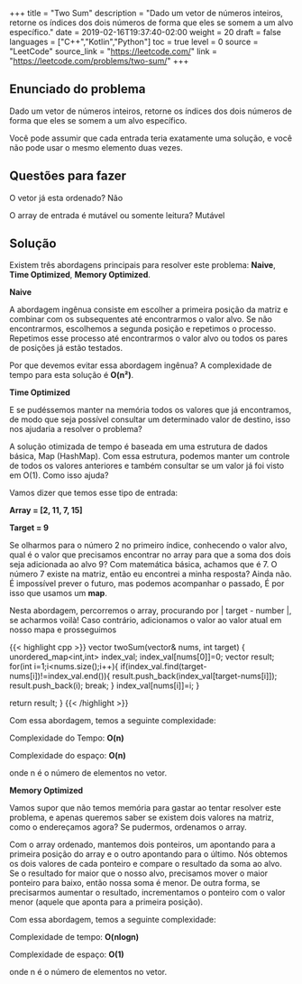 +++
title = "Two Sum"
description = "Dado um vetor de números inteiros, retorne os índices dos dois números de forma que eles se somem a um alvo específico."
date = 2019-02-16T19:37:40-02:00
weight = 20
draft = false
languages = ["C++","Kotlin","Python"]
toc = true
level = 0
source = "LeetCode"
source_link = "https://leetcode.com/"
link = "https://leetcode.com/problems/two-sum/"
+++
<h2 class="title is-4"> Enunciado do problema </h2>

Dado um vetor de números inteiros, retorne os índices dos dois números de forma que eles se somem a um alvo específico.

Você pode assumir que cada entrada teria exatamente uma solução, e você não pode usar o mesmo elemento duas vezes.

<h2 class="title is-4"> Questões para fazer </h2>

O vetor já esta ordenado? Não

O array de entrada é mutável ou somente leitura? Mutável

<h2 class="title is-4"> Solução </h2>

Existem três abordagens principais para resolver este problema: **Naive**, **Time Optimized**, **Memory Optimized**.

**Naive**

A abordagem ingênua consiste em escolher a primeira posição da matriz e combinar com os subsequentes até encontrarmos o valor alvo.
Se não encontrarmos, escolhemos a segunda posição e repetimos o processo. Repetimos esse processo até encontrarmos o valor alvo ou todos os pares de posições já estão testados.

Por que devemos evitar essa abordagem ingênua? A complexidade de tempo para esta solução é **O(n²)**.

**Time Optimized**

E se pudéssemos manter na memória todos os valores que já encontramos, de modo que seja possível consultar um determinado valor de destino, isso nos ajudaria a resolver o problema?

A solução otimizada de tempo é baseada em uma estrutura de dados básica, Map (HashMap).
Com essa estrutura, podemos manter um controle de todos os valores anteriores e também consultar se um valor já foi visto em O(1). Como isso ajuda?

Vamos dizer que temos esse tipo de entrada:

**Array =  [2, 11, 7, 15]**

**Target = 9**

Se olharmos para o número 2 no primeiro índice, conhecendo o valor alvo, qual é o valor que precisamos encontrar no array para que a soma dos dois seja adicionada ao alvo 9?
Com matemática básica, achamos que é 7. O número 7 existe na matriz, então eu encontrei a minha resposta? Ainda não. É impossível prever o futuro, mas podemos acompanhar o passado,
É por isso que usamos um **map**.

Nesta abordagem, percorremos o array, procurando por | target - number |, se acharmos voilà! Caso contrário, adicionamos o valor ao valor atual em nosso mapa e prosseguimos

{{< highlight cpp >}}
vector<int> twoSum(vector<int>& nums, int target) {
  unordered_map<int,int> index_val;
  index_val[nums[0]]=0;
  vector<int> result;
  for(int i=1;i<nums.size();i++){
    if(index_val.find(target-nums[i])!=index_val.end()){
      result.push_back(index_val[target-nums[i]]);
      result.push_back(i);
      break;
    }
    index_val[nums[i]]=i;
  }

  return result;
}
{{< /highlight >}}

Com essa abordagem, temos a seguinte complexidade:

Complexidade do Tempo: **O(n)**

Complexidade do espaço: **O(n)**

onde n é o número de elementos no vetor.

**Memory Optimized**

Vamos supor que não temos memória para gastar ao tentar resolver este problema, e apenas queremos saber se existem dois valores na matriz, como o endereçamos agora?
Se pudermos, ordenamos o array.

Com o array ordenado, mantemos dois ponteiros, um apontando para a primeira posição do array e o outro apontando para o último. Nós obtemos os dois valores de cada ponteiro
e compare o resultado da soma ao alvo. Se o resultado for maior que o nosso alvo, precisamos mover o maior ponteiro para baixo, então nossa soma é menor. De outra forma,
se precisarmos aumentar o resultado, incrementamos o ponteiro com o valor menor (aquele que aponta para a primeira posição).

Com essa abordagem, temos a seguinte complexidade:

Complexidade de tempo: **O(nlogn)**

Complexidade de espaço: **O(1)**

onde n é o número de elementos no vetor.
